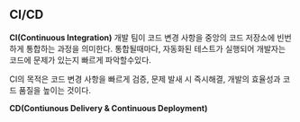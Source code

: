 ## CI/CD
**CI(Continuous Integration)**
개발 팀이 코드 변경 사항을 중앙의 코드 저장소에 빈번하게 통합하는 과정을 의미한다.
통합될때마다, 자동화된 테스트가 실행되어 개발자는 코드에 문제가 있는지 빠르게 파악할수있다.

CI의 목적은 코드 변경 사항을 빠르게 검증, 문제 발새 시 즉시해결, 개발의 효율성과 코드 품질을 높이는 것이다.

**CD(Contiunous Delivery & Continuous Deployment)**